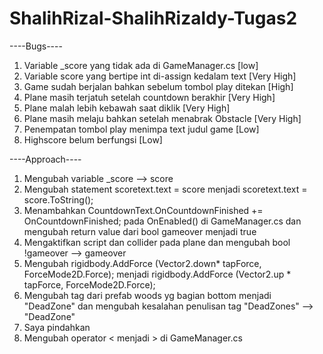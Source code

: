 # ShalihRizal-ShalihRizaldy-Tugas2

----Bugs----
1. Variable _score yang tidak ada di GameManager.cs [low]
2. Variable score yang bertipe int di-assign kedalam text [Very High]
3. Game sudah berjalan bahkan sebelum tombol play ditekan [High]
4. Plane masih terjatuh setelah countdown berakhir [Very High]  
5. Plane malah lebih kebawah saat diklik [Very High]  
6. Plane masih melaju bahkan setelah menabrak Obstacle [Very High] 
7. Penempatan tombol play menimpa text judul game [Low] 
8. Highscore belum berfungsi [Low]





----Approach----
1. Mengubah variable _score --> score
2. Mengubah statement scoretext.text = score menjadi scoretext.text = score.ToString();
3. Menambahkan CountdownText.OnCountdownFinished += OnCountdownFinished; pada OnEnabled() di GameManager.cs dan mengubah return value dari bool gameover menjadi true
4. Mengaktifkan script dan collider pada plane dan mengubah bool !gameover --> gameover
5. Mengubah rigidbody.AddForce (Vector2.down* tapForce, ForceMode2D.Force); menjadi rigidbody.AddForce (Vector2.up * tapForce, ForceMode2D.Force);
6. Mengubah tag dari prefab woods yg bagian bottom menjadi "DeadZone" dan mengubah kesalahan penulisan tag "DeadZones" --> "DeadZone"
7. Saya pindahkan
8. Mengubah operator < menjadi > di GameManager.cs
